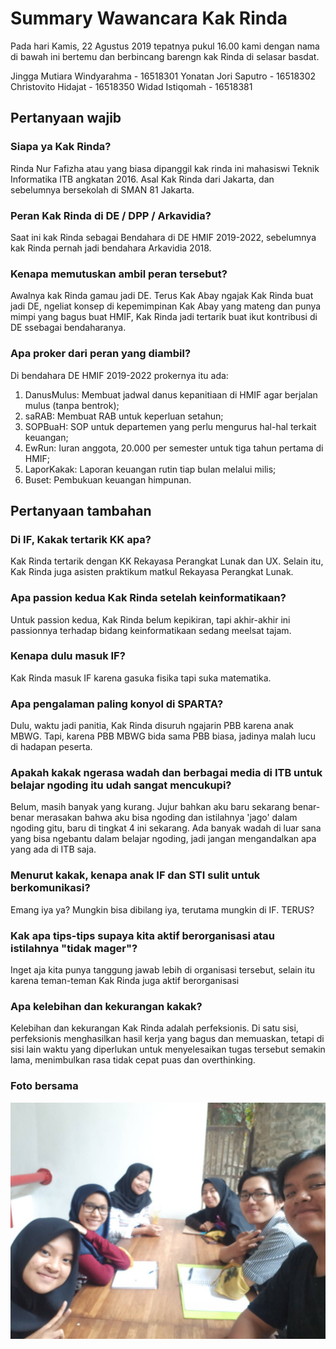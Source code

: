 # Summary Wawancara Kak Rinda

Pada hari Kamis, 22 Agustus 2019 tepatnya pukul 16.00 kami dengan nama di bawah ini bertemu dan berbincang barengn kak Rinda di selasar basdat.

Jingga Mutiara Windyarahma - 16518301
Yonatan Jori Saputro - 16518302
Christovito Hidajat - 16518350
Widad Istiqomah - 16518381


## Pertanyaan wajib

### Siapa ya Kak Rinda?

Rinda Nur Fafizha atau yang biasa dipanggil kak rinda ini mahasiswi Teknik Informatika ITB angkatan 2016. Asal Kak Rinda dari Jakarta, dan sebelumnya bersekolah di SMAN 81 Jakarta. 

### Peran Kak Rinda di DE / DPP / Arkavidia?

Saat ini kak Rinda sebagai Bendahara di DE HMIF 2019-2022, sebelumnya kak Rinda pernah jadi bendahara Arkavidia 2018.

### Kenapa memutuskan ambil peran tersebut?

Awalnya kak Rinda gamau jadi DE. Terus Kak Abay ngajak Kak Rinda buat jadi DE, ngeliat konsep di kepemimpinan Kak Abay yang mateng dan punya mimpi yang bagus buat HMIF, Kak Rinda jadi tertarik buat ikut kontribusi di DE ssebagai bendaharanya.

### Apa proker dari peran yang diambil?
Di bendahara DE HMIF 2019-2022 prokernya itu ada:
1. DanusMulus: Membuat jadwal danus kepanitiaan di HMIF agar berjalan mulus (tanpa bentrok);
2. saRAB: Membuat RAB untuk keperluan setahun;
3. SOPBuaH: SOP untuk departemen yang perlu mengurus hal-hal terkait keuangan;
4. EwRun: Iuran anggota, 20.000 per semester untuk tiga tahun pertama di HMIF;
5. LaporKakak: Laporan keuangan rutin tiap bulan melalui milis;
6. Buset: Pembukuan keuangan himpunan.

## Pertanyaan tambahan

### Di IF, Kakak tertarik KK apa?
Kak Rinda tertarik dengan KK Rekayasa Perangkat Lunak dan UX. Selain itu, Kak Rinda juga asisten praktikum matkul Rekayasa Perangkat Lunak.

### Apa passion kedua Kak Rinda setelah keinformatikaan?
Untuk passion kedua, Kak Rinda belum kepikiran, tapi akhir-akhir ini passionnya terhadap bidang keinformatikaan sedang meelsat tajam.

### Kenapa dulu masuk IF?
Kak Rinda masuk IF karena gasuka fisika tapi suka matematika.

### Apa pengalaman paling konyol di SPARTA?
Dulu, waktu jadi panitia, Kak Rinda disuruh ngajarin PBB karena anak MBWG. Tapi, karena PBB MBWG bida sama PBB biasa, jadinya malah lucu di hadapan peserta.

### Apakah kakak ngerasa wadah dan berbagai media di ITB untuk belajar ngoding itu udah sangat mencukupi?
Belum, masih banyak yang kurang. Jujur bahkan aku baru sekarang benar-benar merasakan bahwa aku bisa ngoding dan istilahnya 'jago' dalam ngoding gitu, baru di tingkat 4 ini sekarang. Ada banyak wadah di luar sana yang bisa ngebantu dalam belajar ngoding, jadi jangan mengandalkan apa yang ada di ITB saja.

### Menurut kakak, kenapa anak IF dan STI sulit untuk berkomunikasi?
Emang iya ya? Mungkin bisa dibilang iya, terutama mungkin di IF. TERUS?

### Kak apa tips-tips supaya kita aktif berorganisasi atau istilahnya "tidak mager"?
Inget aja kita punya tanggung jawab lebih di organisasi tersebut, selain itu karena teman-teman Kak Rinda juga aktif berorganisasi

### Apa kelebihan dan kekurangan kakak?
Kelebihan dan kekurangan Kak Rinda adalah perfeksionis. Di satu sisi, perfeksionis menghasilkan hasil kerja yang bagus dan memuaskan, tetapi di sisi lain waktu yang diperlukan untuk menyelesaikan tugas tersebut semakin lama, menimbulkan rasa tidak cepat puas dan overthinking.

### Foto bersama
<img src="wawan.jpg" alt="drawing" width="800"/>
